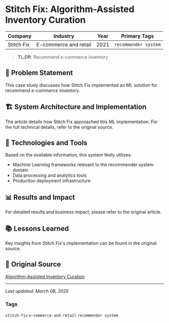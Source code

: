 # Stitch Fix: Algorithm-Assisted Inventory Curation


| Company | Industry | Year | Primary Tags | 
|---------|----------|------|--------------|
| Stitch Fix | E-commerce and retail | 2021 | `recommender system` |

> **TL;DR**: Recommend e-commerce inventory

## 📝 Problem Statement

This case study discusses how Stitch Fix implemented an ML solution for recommend e-commerce inventory.

## 🏗️ System Architecture and Implementation

The article details how Stitch Fix approached this ML implementation. For the full technical details, refer to the original source.

## 🔧 Technologies and Tools

Based on the available information, this system likely utilizes:

- Machine Learning frameworks relevant to the recommender system domain
- Data processing and analytics tools
- Production deployment infrastructure

## 📊 Results and Impact

For detailed results and business impact, please refer to the original article.

## 📚 Lessons Learned

Key insights from Stitch Fix's implementation can be found in the original source.

## 🔗 Original Source

[Algorithm-Assisted Inventory Curation
](https://multithreaded.stitchfix.com/blog/2021/05/12/algorithm-assisted-inventory-curation/)

---

*Last updated: March 08, 2025*

### Tags

`stitch-fix` `e-commerce-and-retail` `recommender system`
